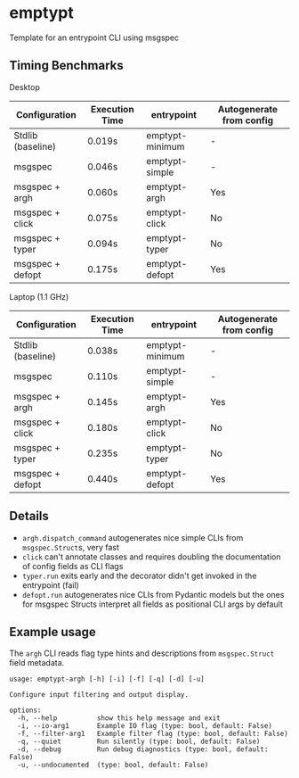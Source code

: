 # emptypt

Template for an entrypoint CLI using msgspec

## Timing Benchmarks

Desktop

| Configuration        | Execution Time | entrypoint       | Autogenerate from config  |
|----------------------|----------------|------------------|---------------------------|
| Stdlib (baseline)    | 0.019s         | emptypt-minimum  | -                         |
| msgspec              | 0.046s         | emptypt-simple   | -                         |
| msgspec + argh       | 0.060s         | emptypt-argh     | Yes                       |
| msgspec + click      | 0.075s         | emptypt-click    | No                        |
| msgspec + typer      | 0.094s         | emptypt-typer    | No                        |
| msgspec + defopt     | 0.175s         | emptypt-defopt   | Yes                       |

Laptop (1.1 GHz)

| Configuration        | Execution Time | entrypoint       | Autogenerate from config  |
|----------------------|----------------|------------------|---------------------------|
| Stdlib (baseline)    | 0.038s         | emptypt-minimum  | -                         |
| msgspec              | 0.110s         | emptypt-simple   | -                         |
| msgspec + argh       | 0.145s         | emptypt-argh     | Yes                       |
| msgspec + click      | 0.180s         | emptypt-click    | No                        |
| msgspec + typer      | 0.235s         | emptypt-typer    | No                        |
| msgspec + defopt     | 0.440s         | emptypt-defopt   | Yes                       |

## Details

- `argh.dispatch_command` autogenerates nice simple CLIs from `msgspec.Struct`s, very fast
- `click` can't annotate classes and requires doubling the documentation of config fields as CLI flags
- `typer.run` exits early and the decorator didn't get invoked in the entrypoint (fail)
- `defopt.run` autogenerates nice CLIs from Pydantic models but the ones for msgspec Structs
  interpret all fields as positional CLI args by default

## Example usage

The `argh` CLI reads flag type hints and descriptions from `msgspec.Struct` field metadata.

```
usage: emptypt-argh [-h] [-i] [-f] [-q] [-d] [-u]

Configure input filtering and output display.

options:
  -h, --help          show this help message and exit
  -i, --io-arg1       Example IO flag (type: bool, default: False)
  -f, --filter-arg1   Example filter flag (type: bool, default: False)
  -q, --quiet         Run silently (type: bool, default: False)
  -d, --debug         Run debug diagnostics (type: bool, default: False)
  -u, --undocumented  (type: bool, default: False)
```
